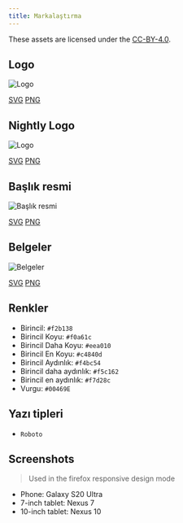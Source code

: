 ```yaml
---
title: Markalaştırma
---
```


These assets are licensed under the [CC-BY-4.0](https://github.com/LinwoodDev/Butterfly/blob/develop/BRANDING_LICENSE).

## Logo

![Logo](/img/logo.svg)

[SVG](/img/logo.svg) [PNG](/img/logo.png)

## Nightly Logo

![Logo](/img/nightly.svg)

[SVG](/img/nightly.svg) [PNG](/img/nightly.png)

## Başlık resmi

![Başlık resmi](/img/banner.svg)

[SVG](/img/banner.svg) [PNG](/img/banner.png)

## Belgeler

![Belgeler](/img/docs.svg)

[SVG](/img/docs.svg) [PNG](/img/docs.png)

## Renkler

* Birincil: `#f2b138`
* Birincil Koyu: `#f0a61c`
* Birincil Daha Koyu: `#eea010`
* Birincil En Koyu: `#c4840d`
* Birincil Aydınlık: `#f4bc54`
* Birincil daha aydınlık: `#f5c162`
* Birincil en aydınlık: `#f7d28c`
* Vurgu: `#00469E`

## Yazı tipleri

* `Roboto`

## Screenshots

> Used in the firefox responsive design mode

* Phone: Galaxy S20 Ultra
* 7-inch tablet: Nexus 7
* 10-inch tablet: Nexus 10

